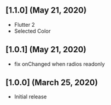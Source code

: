 ## [1.1.0] (May 21, 2020)
- Flutter 2
- Selected Color

## [1.0.1] (May 21, 2020)
- fix onChanged when radios readonly

## [1.0.0] (March 25, 2020)
- Initial release